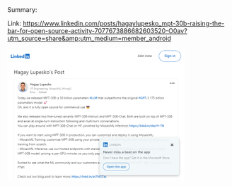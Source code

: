 ## 
Summary: 

Link: https://www.linkedin.com/posts/hagaylupesko_mpt-30b-raising-the-bar-for-open-source-activity-7077673886682603520-O0av?utm_source=share&amp;utm_medium=member_android

<img src="/img/65d22914-add5-44b2-994a-c2ba0a1647dd.png" width="400" />
<br/><br/>
